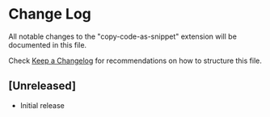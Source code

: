 # Change Log

All notable changes to the "copy-code-as-snippet" extension will be documented in this file.

Check [Keep a Changelog](http://keepachangelog.com/) for recommendations on how to structure this file.

## [Unreleased]

- Initial release